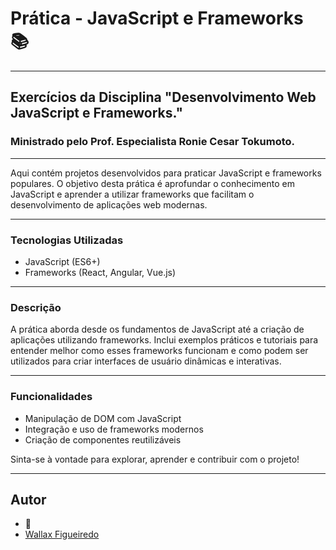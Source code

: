 # Prática - JavaScript e Frameworks 📚

---

## Exercícios da Disciplina "Desenvolvimento Web JavaScript e Frameworks."

### Ministrado pelo Prof. Especialista Ronie Cesar Tokumoto.

---

Aqui contém  projetos desenvolvidos para praticar JavaScript e frameworks populares. O objetivo desta prática é aprofundar o conhecimento em JavaScript e aprender a utilizar frameworks que facilitam o desenvolvimento de aplicações web modernas.

---

### Tecnologias Utilizadas
- JavaScript (ES6+)
- Frameworks (React, Angular, Vue.js)

---

### Descrição
A prática aborda desde os fundamentos de JavaScript até a criação de aplicações utilizando frameworks. Inclui exemplos práticos e tutoriais para entender melhor como esses frameworks funcionam e como podem ser utilizados para criar interfaces de usuário dinâmicas e interativas.

---

### Funcionalidades
- Manipulação de DOM com JavaScript
- Integração e uso de frameworks modernos
- Criação de componentes reutilizáveis

Sinta-se à vontade para explorar, aprender e contribuir com o projeto!

---

## Autor

- 🦁
- [Wallax Figueiredo](https://www.linkedin.com/in/wallax-figueiredo-41116b285/)